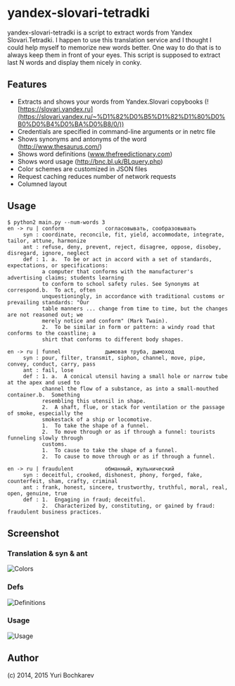 yandex-slovari-tetradki
=======================

yandex-slovari-tetradki is a script to extract words from Yandex Slovari.Tetradki.
I happen to use this translation service and I thought I could help myself to
memorize new words better. One way to do that is to always keep them in front
of your eyes. This script is supposed to extract last N words and display them
nicely in conky.

## Features

* Extracts and shows your words from Yandex.Slovari copybooks (![https://slovari.yandex.ru](https://slovari.yandex.ru/~%D1%82%D0%B5%D1%82%D1%80%D0%B0%D0%B4%D0%BA%D0%B8/0/))
* Credentials are specified in command-line arguments or in netrc file
* Shows synonyms and antonyms of the word (http://www.thesaurus.com/)
* Shows word definitions (www.thefreedictionary.com)
* Shows word usage (http://bnc.bl.uk/BLquery.php)
* Color schemes are customized in JSON files
* Request caching reduces number of network requests
* Columned layout

## Usage

```
$ python2 main.py --num-words 3
en -> ru | conform             согласовывать, сообразовывать
     syn : coordinate, reconcile, fit, yield, accommodate, integrate, tailor, attune, harmonize
     ant : refuse, deny, prevent, reject, disagree, oppose, disobey, disregard, ignore, neglect
     def : 1. a.  To be or act in accord with a set of standards, expectations, or specifications:
           a computer that conforms with the manufacturer's advertising claims; students learning
           to conform to school safety rules. See Synonyms at  correspond.b.  To act, often
           unquestioningly, in accordance with traditional customs or prevailing standards: "Our
           table manners ... change from time to time, but the changes are not reasoned out; we
           merely notice and conform" (Mark Twain).
           2.  To be similar in form or pattern: a windy road that conforms to the coastline; a
           shirt that conforms to different body shapes.

en -> ru | funnel              дымовая труба, дымоход
     syn : pour, filter, transmit, siphon, channel, move, pipe, convey, conduct, carry, pass
     ant : fail, lose
     def : 1. a.  A conical utensil having a small hole or narrow tube at the apex and used to
           channel the flow of a substance, as into a small-mouthed container.b.  Something
           resembling this utensil in shape.
           2.  A shaft, flue, or stack for ventilation or the passage of smoke, especially the
           smokestack of a ship or locomotive.
           1.  To take the shape of a funnel.
           2.  To move through or as if through a funnel: tourists funneling slowly through
           customs.
           1.  To cause to take the shape of a funnel.
           2.  To cause to move through or as if through a funnel.

en -> ru | fraudulent          обманный, жульнический
     syn : deceitful, crooked, dishonest, phony, forged, fake, counterfeit, sham, crafty, criminal
     ant : frank, honest, sincere, trustworthy, truthful, moral, real, open, genuine, true
     def : 1.  Engaging in fraud; deceitful.
           2.  Characterized by, constituting, or gained by fraud: fraudulent business practices.
```

## Screenshot

### Translation & syn & ant

![Colors](http://i.imgur.com/VbO8REc.png)

### Defs

![Definitions](http://i.imgur.com/gePlqoU.png)

### Usage

![Usage](http://i.imgur.com/eiAk5or.png)

## Author

(c) 2014, 2015 Yuri Bochkarev
